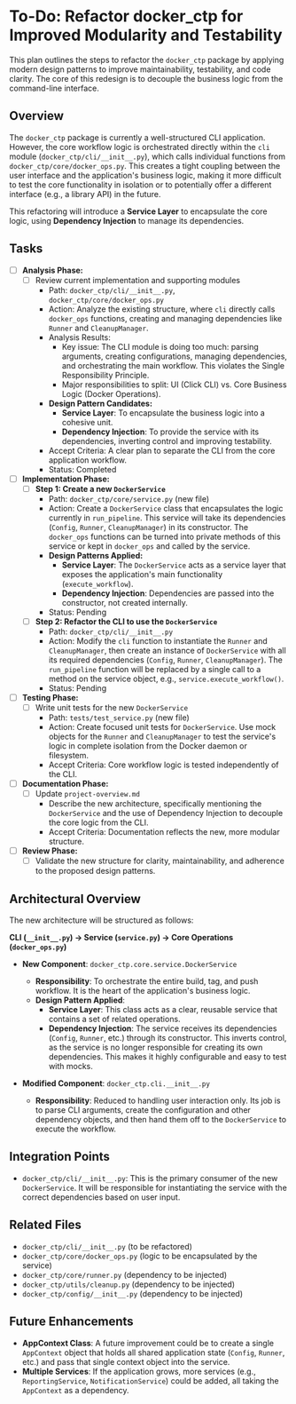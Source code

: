 # To-Do: Refactor docker_ctp for Improved Modularity and Testability

This plan outlines the steps to refactor the `docker_ctp` package by applying modern design patterns to improve maintainability, testability, and code clarity. The core of this redesign is to decouple the business logic from the command-line interface.

## Overview

The `docker_ctp` package is currently a well-structured CLI application. However, the core workflow logic is orchestrated directly within the `cli` module (`docker_ctp/cli/__init__.py`), which calls individual functions from `docker_ctp/core/docker_ops.py`. This creates a tight coupling between the user interface and the application's business logic, making it more difficult to test the core functionality in isolation or to potentially offer a different interface (e.g., a library API) in the future.

This refactoring will introduce a **Service Layer** to encapsulate the core logic, using **Dependency Injection** to manage its dependencies.

## Tasks

- [ ] **Analysis Phase:**
  - [ ] Review current implementation and supporting modules
    - Path: `docker_ctp/cli/__init__.py`, `docker_ctp/core/docker_ops.py`
    - Action: Analyze the existing structure, where `cli` directly calls `docker_ops` functions, creating and managing dependencies like `Runner` and `CleanupManager`.
    - Analysis Results:
      - Key issue: The CLI module is doing too much: parsing arguments, creating configurations, managing dependencies, and orchestrating the main workflow. This violates the Single Responsibility Principle.
      - Major responsibilities to split: UI (Click CLI) vs. Core Business Logic (Docker Operations).
    - **Design Pattern Candidates:**
      - **Service Layer**: To encapsulate the business logic into a cohesive unit.
      - **Dependency Injection**: To provide the service with its dependencies, inverting control and improving testability.
    - Accept Criteria: A clear plan to separate the CLI from the core application workflow.
    - Status: Completed

- [ ] **Implementation Phase:**
  - [ ] **Step 1: Create a new `DockerService`**
    - Path: `docker_ctp/core/service.py` (new file)
    - Action: Create a `DockerService` class that encapsulates the logic currently in `run_pipeline`. This service will take its dependencies (`Config`, `Runner`, `CleanupManager`) in its constructor. The `docker_ops` functions can be turned into private methods of this service or kept in `docker_ops` and called by the service.
    - **Design Patterns Applied:**
      - **Service Layer**: The `DockerService` acts as a service layer that exposes the application's main functionality (`execute_workflow`).
      - **Dependency Injection**: Dependencies are passed into the constructor, not created internally.
    - Status: Pending
  - [ ] **Step 2: Refactor the CLI to use the `DockerService`**
    - Path: `docker_ctp/cli/__init__.py`
    - Action: Modify the `cli` function to instantiate the `Runner` and `CleanupManager`, then create an instance of `DockerService` with all its required dependencies (`Config`, `Runner`, `CleanupManager`). The `run_pipeline` function will be replaced by a single call to a method on the service object, e.g., `service.execute_workflow()`.
    - Status: Pending

- [ ] **Testing Phase:**
  - [ ] Write unit tests for the new `DockerService`
    - Path: `tests/test_service.py` (new file)
    - Action: Create focused unit tests for `DockerService`. Use mock objects for the `Runner` and `CleanupManager` to test the service's logic in complete isolation from the Docker daemon or filesystem.
    - Accept Criteria: Core workflow logic is tested independently of the CLI.

- [ ] **Documentation Phase:**
  - [ ] Update `project-overview.md`
    - Describe the new architecture, specifically mentioning the `DockerService` and the use of Dependency Injection to decouple the core logic from the CLI.
    - Accept Criteria: Documentation reflects the new, more modular structure.

- [ ] **Review Phase:**
  - [ ] Validate the new structure for clarity, maintainability, and adherence to the proposed design patterns.

## Architectural Overview

The new architecture will be structured as follows:

**CLI (`__init__.py`) -> Service (`service.py`) -> Core Operations (`docker_ops.py`)**

- **New Component**: `docker_ctp.core.service.DockerService`
  - **Responsibility**: To orchestrate the entire build, tag, and push workflow. It is the heart of the application's business logic.
  - **Design Pattern Applied**:
    - **Service Layer**: This class acts as a clear, reusable service that contains a set of related operations.
    - **Dependency Injection**: The service receives its dependencies (`Config`, `Runner`, etc.) through its constructor. This inverts control, as the service is no longer responsible for creating its own dependencies. This makes it highly configurable and easy to test with mocks.

- **Modified Component**: `docker_ctp.cli.__init__.py`
  - **Responsibility**: Reduced to handling user interaction only. Its job is to parse CLI arguments, create the configuration and other dependency objects, and then hand them off to the `DockerService` to execute the workflow.

## Integration Points

- `docker_ctp/cli/__init__.py`: This is the primary consumer of the new `DockerService`. It will be responsible for instantiating the service with the correct dependencies based on user input.

## Related Files

- `docker_ctp/cli/__init__.py` (to be refactored)
- `docker_ctp/core/docker_ops.py` (logic to be encapsulated by the service)
- `docker_ctp/core/runner.py` (dependency to be injected)
- `docker_ctp/utils/cleanup.py` (dependency to be injected)
- `docker_ctp/config/__init__.py` (dependency to be injected)

## Future Enhancements

- **AppContext Class**: A future improvement could be to create a single `AppContext` object that holds all shared application state (`Config`, `Runner`, etc.) and pass that single context object into the service.
- **Multiple Services**: If the application grows, more services (e.g., `ReportingService`, `NotificationService`) could be added, all taking the `AppContext` as a dependency.
